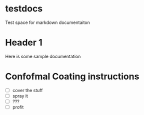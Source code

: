 # testdocs
Test space for markdown documentaiton

# Header 1

Here is some sample documentation

# Confofmal Coating instructions

- [ ] cover the stuff
- [ ] spray it 
- [ ] ???
- [ ] profit	